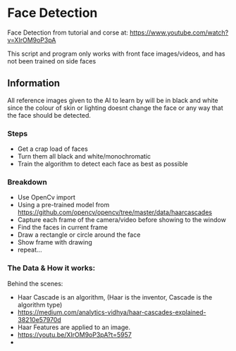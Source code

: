 # Face Detection
Face Detection from tutorial and corse at: https://www.youtube.com/watch?v=XIrOM9oP3pA

This script and program only works with front face images/videos, and has not been trained on side faces

## Information
All reference images given to the AI to learn by will be in black and white since the colour of skin or lighting doesnt change the face or any way that the face should be detected.

### Steps
- Get a crap load of faces
- Turn them all black and white/monochromatic
- Train the algorithm to detect each face as best as possible

### Breakdown
- Use OpenCv import
- Using a pre-trained model from https://github.com/opencv/opencv/tree/master/data/haarcascades
- Capture each frame of the camera/video before showing to the window
- Find the faces in current frame
- Draw a rectangle or circle around the face
- Show frame with drawing
- repeat...

### The Data & How it works:
Behind the scenes: 
- Haar Cascade is an algorithm, (Haar is the inventor, Cascade is the algorithm type)
- https://medium.com/analytics-vidhya/haar-cascades-explained-38210e57970d
- Haar Features are applied to an image.
- https://youtu.be/XIrOM9oP3pA?t=5957
- 